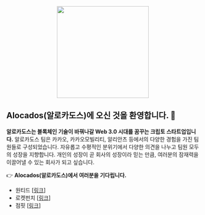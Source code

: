 

<p align="center"><img src="https://user-images.githubusercontent.com/47492535/224875520-0e5a236d-c2eb-4c30-9724-3234a9260dfa.png" height="240" align="center" /></p>

## Alocados(알로카도스)에 오신 것을 환영합니다. 👋

**알로카도스는 블록체인 기술이 바꿔나갈 Web 3.0 시대를 꿈꾸는 크립토 스타트업입니다.**
알로카도스 팀은 카카오, 카카오모빌리티, 알리안츠 등에서의 다양한 경험을 가진 팀원들로 구성되었습니다.
자유롭고 수평적인 분위기에서 다양한 의견을 나누고 팀원 모두의 성장을 지향합니다.
개인의 성장이 곧 회사의 성장이라 믿는 만큼, 여러분의 잠재력을 이끌어낼 수 있는 회사가 되고 싶습니다.



👉 **Alocados(알로카도스)에서 여러분을 기다립니다.**

- 원티드 [[링크](https://www.wanted.co.kr/company/29418)]
- 로켓펀치 [[링크](https://www.rocketpunch.com/companies/alocados/jobs)]
- 점핏 [[링크](https://www.jumpit.co.kr/search?keyword=알로카도스)]

